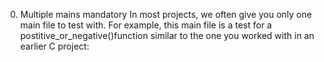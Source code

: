 0. Multiple mains
mandatory
In most projects, we often give you only one main file to test with. For example, this main file is a test for a postitive_or_negative()function similar to the one you worked with in an earlier C project:
